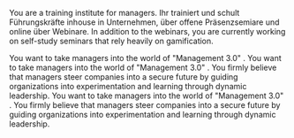 You are a training institute for managers. Ihr trainiert und schult Führungskräfte inhouse in Unternehmen, über offene Präsenzsemiare und online über Webinare. In addition to the webinars, you are currently working on self-study seminars that rely heavily on gamification.

You want to take managers into the world of &quot;Management 3.0&quot; . You want to take managers into the world of &quot;Management 3.0&quot; . You firmly believe that managers steer companies into a secure future by guiding organizations into experimentation and learning through dynamic leadership. You want to take managers into the world of &quot;Management 3.0&quot; . You firmly believe that managers steer companies into a secure future by guiding organizations into experimentation and learning through dynamic leadership.
